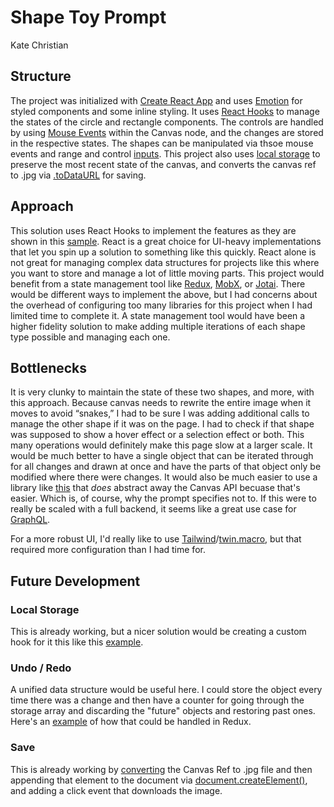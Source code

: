 # Shape Toy Prompt 
Kate Christian

## Structure
The project was initialized with [Create React App](https://create-react-app.dev/) and uses [Emotion](https://emotion.sh/docs/styled) for styled components and some inline styling. It uses [React Hooks](https://reactjs.org/docs/hooks-intro.html) to manage the states of the circle and rectangle components. The controls are handled by using [Mouse Events](https://developer.mozilla.org/en-US/docs/Web/API/Element#mouse_events) within the Canvas node, and the changes are stored in the respective states. The shapes can be manipulated via thsoe mouse events and range and control [inputs](https://developer.mozilla.org/en-US/docs/Web/HTML/Element/input). This project also uses [local storage](https://developer.mozilla.org/en-US/docs/Web/API/Window/localStorage) to preserve the most recent state of the canvas, and converts the canvas ref to .jpg via [.toDataURL](https://developer.mozilla.org/en-US/docs/Web/API/HTMLCanvasElement/toDataURL) for saving.

## Approach

This solution uses React Hooks to implement the features as they are shown in this [sample](https://youtu.be/0ZUG57eZwx4). React is a great choice for UI-heavy implementations that let you spin up a solution to something like this quickly. React alone is not great for managing complex data structures for projects like this where you want to store and manage a lot of little moving parts. This project would benefit from a state management tool like [Redux](https://redux.js.org/), [MobX](https://mobx.js.org/README.html), or [Jotai](https://jotai.org/docs/api/core). There would be different ways to implement the above, but I had concerns about the overhead of configuring too many libraries for this project when I had limited time to complete it. A state management tool would have been a higher fidelity solution to make adding multiple iterations of each shape type possible and managing each one.

## Bottlenecks

It is very clunky to maintain the state of these two shapes, and more, with this approach. Because canvas needs to rewrite the entire image when it moves to avoid “snakes,” I had to be sure I was adding additional calls to manage the other shape if it was on the page. I had to check if that shape was supposed to show a hover effect or a selection effect or both. This many operations would definitely make this page slow at a larger scale. It would be much better to have a single object that can be iterated through for all changes and drawn at once and have the parts of that object only be modified where there were changes. It would also be much easier to use a library like [this](https://konvajs.org/) that *does* abstract away the Canvas API becuase that's easier. Which is, of course, why the prompt specifies not to. If this were to really be scaled with a full backend, it seems like a great use case for [GraphQL](https://graphql.org/). 

For a more robust UI, I'd really like to use [Tailwind](https://tailwindcss.com/)/[twin.macro](https://github.com/ben-rogerson/twin.macro), but that required more configuration than I had time for. 

## Future Development
### Local Storage

This is already working, but a nicer solution would be creating a custom hook for it this like this [example](https://blog.logrocket.com/using-localstorage-react-hooks/).

### Undo / Redo

A unified data structure would be useful here. I could store the object every time there was a change and then have a counter for going through the storage array and discarding the "future" objects and restoring past ones. Here's an [example](https://redux.js.org/usage/implementing-undo-history) of how that could be handled in Redux.

### Save

This is already working by [converting](https://developer.mozilla.org/en-US/docs/Web/API/HTMLCanvasElement/toDataURL) the Canvas Ref to .jpg file and then appending that element to the document via [document.createElement()](https://developer.mozilla.org/en-US/docs/Web/API/Document/createElement), and adding a click event that downloads the image. 
